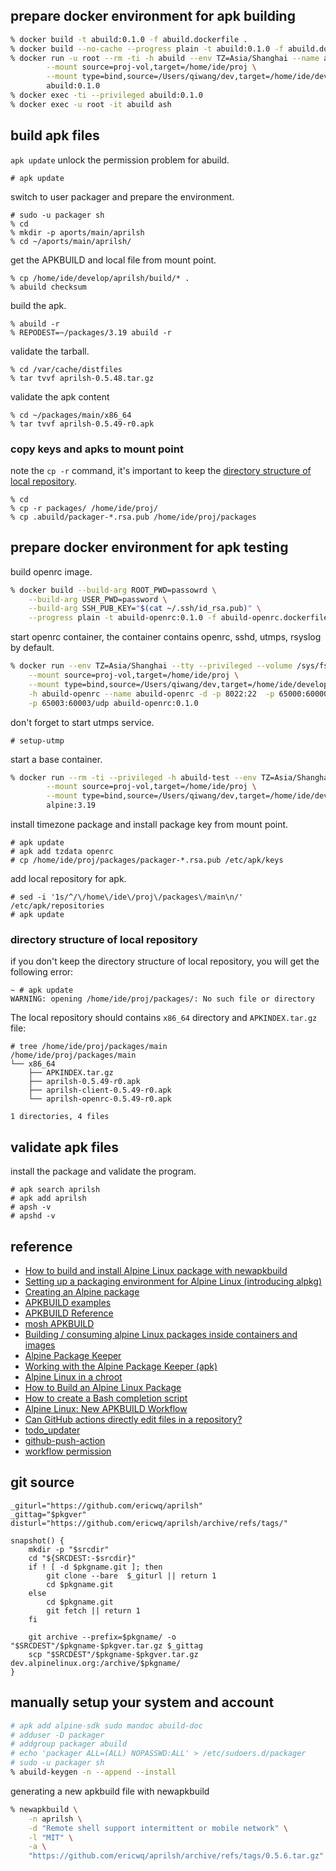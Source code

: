 ## prepare docker environment for apk building

```sh
% docker build -t abuild:0.1.0 -f abuild.dockerfile .
% docker build --no-cache --progress plain -t abuild:0.1.0 -f abuild.dockerfile .
% docker run -u root --rm -ti -h abuild --env TZ=Asia/Shanghai --name abuild --privileged \
        --mount source=proj-vol,target=/home/ide/proj \
        --mount type=bind,source=/Users/qiwang/dev,target=/home/ide/develop \
        abuild:0.1.0
% docker exec -ti --privileged abuild:0.1.0
% docker exec -u root -it abuild ash
```

## build apk files

`apk update` unlock the permission problem for abuild.

```shell
# apk update
```

switch to user packager and prepare the environment.
```shell
# sudo -u packager sh
% cd
% mkdir -p aports/main/aprilsh
% cd ~/aports/main/aprilsh/
```

get the APKBUILD and local file from mount point.
```shell
% cp /home/ide/develop/aprilsh/build/* .
% abuild checksum
```

build the apk.
```shell
% abuild -r
% REPODEST=~/packages/3.19 abuild -r
```

validate the tarball.
```shell
% cd /var/cache/distfiles
% tar tvvf aprilsh-0.5.48.tar.gz
```

validate the apk content
```shell
% cd ~/packages/main/x86_64
% tar tvvf aprilsh-0.5.49-r0.apk
```

### copy keys and apks to mount point
note the `cp -r` command, it's important to keep the [directory structure of local repository](#directory-structure-of-local-repository).
```shell
% cd
% cp -r packages/ /home/ide/proj/
% cp .abuild/packager-*.rsa.pub /home/ide/proj/packages
```
## prepare docker environment for apk testing

build openrc image.
```sh
% docker build --build-arg ROOT_PWD=passowrd \
	--build-arg USER_PWD=password \
	--build-arg SSH_PUB_KEY="$(cat ~/.ssh/id_rsa.pub)" \
	--progress plain -t abuild-openrc:0.1.0 -f abuild-openrc.dockerfile .
```

start openrc container, the container contains openrc, sshd, utmps, rsyslog by default.
```sh
% docker run --env TZ=Asia/Shanghai --tty --privileged --volume /sys/fs/cgroup:/sys/fs/cgroup:rw \
    --mount source=proj-vol,target=/home/ide/proj \
    --mount type=bind,source=/Users/qiwang/dev,target=/home/ide/develop \
    -h abuild-openrc --name abuild-openrc -d -p 8022:22  -p 65000:60000/udp  -p 65001:60001/udp -p 65002:60002/udp \
    -p 65003:60003/udp abuild-openrc:0.1.0
```

don't forget to start utmps service.
```shell
# setup-utmp
```

start a base container.
```sh
% docker run --rm -ti --privileged -h abuild-test --env TZ=Asia/Shanghai --name abuild-test \
        --mount source=proj-vol,target=/home/ide/proj \
        --mount type=bind,source=/Users/qiwang/dev,target=/home/ide/develop \
        alpine:3.19
```

install timezone package and install package key from mount point.

```shell
# apk update
# apk add tzdata openrc
# cp /home/ide/proj/packages/packager-*.rsa.pub /etc/apk/keys
```

add local repository for apk.
```shell
# sed -i '1s/^/\/home\/ide\/proj\/packages\/main\n/' /etc/apk/repositories
# apk update
```

### directory structure of local repository
if you don't keep the directory structure of local repository, you will get the following error:
```shell
~ # apk update
WARNING: opening /home/ide/proj/packages/: No such file or directory
```

The local repository should contains `x86_64` directory and `APKINDEX.tar.gz` file:
```shell
# tree /home/ide/proj/packages/main
/home/ide/proj/packages/main
└── x86_64
    ├── APKINDEX.tar.gz
    ├── aprilsh-0.5.49-r0.apk
    ├── aprilsh-client-0.5.49-r0.apk
    └── aprilsh-openrc-0.5.49-r0.apk

1 directories, 4 files
```

## validate apk files
install the package and validate the program.

```shell
# apk search aprilsh
# apk add aprilsh
# apsh -v
# apshd -v
```

## reference

- [How to build and install Alpine Linux package with newapkbuild](https://www.educative.io/answers/how-to-build-and-install-alpine-linux-package-with-newapkbuild)
- [Setting up a packaging environment for Alpine Linux (introducing alpkg)](https://blog.orhun.dev/alpine-packaging-setup/)
- [Creating an Alpine package](https://wiki.alpinelinux.org/wiki/Creating_an_Alpine_package)
- [APKBUILD examples](https://wiki.alpinelinux.org/wiki/APKBUILD_examples)
- [APKBUILD Reference](https://wiki.alpinelinux.org/wiki/APKBUILD_Reference#Examples)
- [mosh APKBUILD](https://gitlab.alpinelinux.org/alpine/aports/-/blob/master/main/mosh/APKBUILD)
- [Building / consuming alpine Linux packages inside containers and images](https://itsufficient.me/blog/alpine-build)
- [Alpine Package Keeper](https://wiki.alpinelinux.org/wiki/Alpine_Package_Keeper)
- [Working with the Alpine Package Keeper (apk)](https://docs.alpinelinux.org/user-handbook/0.1a/Working/apk.html)
- [Alpine Linux in a chroot](https://wiki.alpinelinux.org/wiki/Alpine_Linux_in_a_chroot)
- [How to Build an Alpine Linux Package](https://www.matthewparris.org/build-an-alpine-package/)
- [How to create a Bash completion script](https://opensource.com/article/18/3/creating-bash-completion-script)
- [Alpine Linux: New APKBUILD Workflow](https://thiagowfx.github.io/2022/01/alpine-linux-new-apkbuild-workflow/)
- [Can GitHub actions directly edit files in a repository?](https://github.com/orgs/community/discussions/25234)
- [todo_updater](https://github.com/logankilpatrick/TODO-List-Updater/blob/master/.github/workflows/todo_updater.yml)
- [github-push-action](https://github.com/ad-m/github-push-action)
- [workflow permission](https://github.com/ericwq/aprilsh/settings/actions)

## git source
```
_giturl="https://github.com/ericwq/aprilsh"
_gittag="$pkgver"
disturl="https://github.com/ericwq/aprilsh/archive/refs/tags/"

snapshot() {
	mkdir -p "$srcdir"
	cd "${SRCDEST:-$srcdir}"
	if ! [ -d $pkgname.git ]; then
		git clone --bare  $_giturl || return 1
		cd $pkgname.git
	else
		cd $pkgname.git
		git fetch || return 1
	fi

	git archive --prefix=$pkgname/ -o "$SRCDEST"/$pkgname-$pkgver.tar.gz $_gittag
	scp "$SRCDEST"/$pkgname-$pkgver.tar.gz dev.alpinelinux.org:/archive/$pkgname/
}
```

## manually setup your system and account
```sh 
# apk add alpine-sdk sudo mandoc abuild-doc
# adduser -D packager
# addgroup packager abuild
# echo 'packager ALL=(ALL) NOPASSWD:ALL' > /etc/sudoers.d/packager
# sudo -u packager sh
% abuild-keygen -n --append --install
```

generating a new apkbuild file with newapkbuild
```sh
% newapkbuild \
    -n aprilsh \
    -d "Remote shell support intermittent or mobile network" \
    -l "MIT" \
    -a \
    "https://github.com/ericwq/aprilsh/archive/refs/tags/0.5.6.tar.gz"
```
